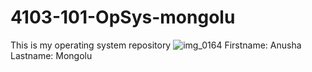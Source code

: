 # 4103-101-OpSys-mongolu
This is my operating system repository
![img_0164](https://cloud.githubusercontent.com/assets/25236138/22131192/0de274bc-de77-11e6-842a-4d6a0cd21222.JPG)
Firstname: Anusha  Lastname: Mongolu
